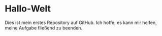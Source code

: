 # Hallo-Welt
Dies ist mein erstes Repository auf GitHub. Ich hoffe, es kann mir helfen, meine Aufgabe fließend zu beenden.
<!DOCTYPE html>
<html>
<body>

<p id="testtext"></p>
<p id="chiffretext"></p>
<p id="klartext"></p>
<p id="dezimaltext"></p>
<p id="akkumulieren1"></p>
<p id="akkumulieren2"></p>

<script>

//变量名称为大写字母，id为与变量名称相对应的小写字母
//CHIFFRETEXT   密文
//KLARTEXT      片假名
//TESTTEXT      测试文本
//DEZIMALTEXT   十进制文本
//AKKUMULIEREN1  前累加密文
//AKKUMULIEREN2  后累加密文

var TESTTEXT = "我爱你2333！I love you. 私はあなたを愛している";
document.getElementById("testtext").innerHTML=TESTTEXT;

//转为unicode编码
function encodeUnicode(str) 
{  
    var res = [];  
    for ( var i=0; i<str.length; i++ ) 
    {  
      res[i] = ( "00" + str.charCodeAt(i).toString(16) ).slice(-4);  
    }  
    return res; 
}  

var CHIFFRETEXT=encodeUnicode(TESTTEXT);

//转为十进制数字
function getDezimaltext(str) 
{  
    var res = [];  
    for ( var i=0; i<str.length; i++ ) 
    {  
      res[i] =parseInt(CHIFFRETEXT[i],16);  
    }  
    return res; 
}  

var DEZIMALTEXT=getDezimaltext(CHIFFRETEXT);
document.getElementById("dezimaltext").innerHTML=DEZIMALTEXT;

//前累加加密
function getAkkumulieren1(str)
{
    var res=[];
    var i;
    for ( i=0; i<str.length-1; i++ ) 
        {
          res[i]=str[i]+str[i+1];
        } 
        res[i]=str[i];
        return res;
}

var AKKUMULIEREN1=getAkkumulieren1(DEZIMALTEXT);
document.getElementById("akkumulieren1").innerHTML=AKKUMULIEREN1;

//后累加加密
function getAkkumulieren2(str)
{
    var res=[];
    var i;
    for ( i=str.length-1; i>0; i-- ) 
        {
          res[i]=str[i]+str[i-1];
        } 
        res[i]=str[i];
        return res;
}

var AKKUMULIEREN2=getAkkumulieren2(AKKUMULIEREN1);
document.getElementById("akkumulieren2").innerHTML=AKKUMULIEREN2;

</script>

</body>
</html>
